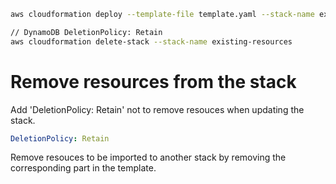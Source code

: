 ```sh
aws cloudformation deploy --template-file template.yaml --stack-name existing-resources

// DynamoDB DeletionPolicy: Retain
aws cloudformation delete-stack --stack-name existing-resources
```

# Remove resources from the stack

Add 'DeletionPolicy: Retain' not to remove resouces when updating the stack.

```yaml
DeletionPolicy: Retain
```

Remove resouces to be imported to another stack by removing the corresponding part in the template.
